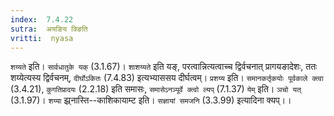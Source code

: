 ```yaml
---
index:  7.4.22
sutra:  अयङिय क्ङिति
vritti:  nyasa
---
```


`शय्यते` इति। `सार्वधातुके यक्` (3.1.67)। `शाशय्यते` इति यङ्, परत्वान्नित्यत्वाच्च द्विर्वचनात् प्रागयङादेशः, ततः शय्येत्यस्य द्विर्वचनम्, `दीर्घोऽकितः` (7.4.83) इत्यभ्याससय दीर्घत्वम्। `प्रशय्य` इति। `समानकर्तृकयोः पूर्वकाले क्त्वा` (3.4.21), `कुगतिप्रादयः` (2.2.18) इति समासः, `समासेऽनञ्पूर्वे क्त्वो ल्यप्` (7.1.37) `येम्` इति। `ञचो यत्` (3.1.97)। `शय्या` झ्र्नास्ति--काशिकायाम्ट इति। `सज्ञायां समजनि` (3.3.99) इत्यादिना क्यप्।।


